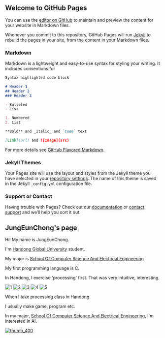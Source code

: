 ## Welcome to GitHub Pages

You can use the [editor on GitHub](https://github.com/JungEunChong/21900673.github.io/edit/master/index.md) to maintain and preview the content for your website in Markdown files.

Whenever you commit to this repository, GitHub Pages will run [Jekyll](https://jekyllrb.com/) to rebuild the pages in your site, from the content in your Markdown files.

### Markdown

Markdown is a lightweight and easy-to-use syntax for styling your writing. It includes conventions for

```markdown
Syntax highlighted code block

# Header 1
## Header 2
### Header 3

- Bulleted
- List

1. Numbered
2. List

**Bold** and _Italic_ and `Code` text

[Link](url) and ![Image](src)
```

For more details see [GitHub Flavored Markdown](https://guides.github.com/features/mastering-markdown/).

### Jekyll Themes

Your Pages site will use the layout and styles from the Jekyll theme you have selected in your [repository settings](https://github.com/JungEunChong/21900673.github.io/settings). The name of this theme is saved in the Jekyll `_config.yml` configuration file.

### Support or Contact

Having trouble with Pages? Check out our [documentation](https://help.github.com/categories/github-pages-basics/) or [contact support](https://github.com/contact) and we’ll help you sort it out.


## JungEunChong's page ##

Hi! My name is JungEunChong.

I'm [Handong Global University](https://www.handong.edu/) student.

My major is [School Of Computer Science And Electrical Engineering](http://csee.handong.edu/)

My first programming language is C.

In Handong, I exercise 'processing' first. That was very intuitive, interesting.

![1](https://user-images.githubusercontent.com/62508189/81569135-d5a88980-93d9-11ea-9a29-6e9bae8b707d.PNG)
![2](https://user-images.githubusercontent.com/62508189/81569193-eb1db380-93d9-11ea-925e-9dda08a94fba.PNG)
![3](https://user-images.githubusercontent.com/62508189/81569211-f1ac2b00-93d9-11ea-8ab8-b63d396e4f51.PNG)
![4](https://user-images.githubusercontent.com/62508189/81569231-f83aa280-93d9-11ea-991d-4d12f5b874c4.PNG)
![5](https://user-images.githubusercontent.com/62508189/81569243-fd97ed00-93d9-11ea-859d-e1a5fbab91fa.PNG)

When I take processing class in Handong.

I usually make game, program etc.

In my major, [School Of Computer Science And Electrical Engineering](http://csee.handong.edu/), I'm interested in AI.

[![thumb_400](https://user-images.githubusercontent.com/62508189/81569497-4cde1d80-93da-11ea-8609-ebbcea79b324.jpg)](https://www.sciencetimes.co.kr/news/%EC%9D%B8%EA%B3%B5%EC%A7%80%EB%8A%A5%EC%9D%B4-%EB%A7%88%EC%9D%8C%EC%9D%84-%EC%9D%BD%EA%B8%B0-%EC%8B%9C%EC%9E%91%ED%96%88%EB%8B%A4/)
